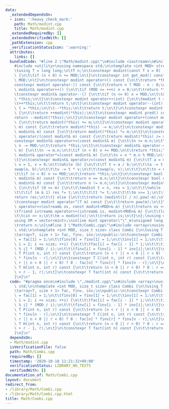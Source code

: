 ```yaml
---
data:
  _extendedDependsOn:
  - icon: ':heavy_check_mark:'
    path: Math/modint.cpp
    title: Math/modint.cpp
  _extendedRequiredBy: []
  _extendedVerifiedWith: []
  _pathExtension: cpp
  _verificationStatusIcon: ':warning:'
  attributes:
    links: []
  bundledCode: "#line 2 \"Math/modint.cpp\"\n#include <iostream>\n#include <vector>\n\
    #include <utility>\nusing namespace std;\n\ntemplate <int MOD> struct modint {\n\
    \tusing T = long long;\n\tT n;\n\tconstexpr modint(const T x = 0) : n(x % MOD)\
    \ {\n\t\tif (n < 0) n += MOD;\n\t}\n\tconstexpr int get_mod() const {\n\t\treturn\
    \ MOD;\n\t}\n\tconstexpr modint operator+() const {\n\t\treturn *this;\n\t}\n\t\
    constexpr modint operator-() const {\n\t\treturn n ? MOD - n : 0;\n\t}\n\tconstexpr\
    \ modint& operator++() {\n\t\tif (MOD <= ++n) n = 0;\n\t\treturn *this;\n\t}\n\
    \tconstexpr modint& operator--() {\n\t\tif (n <= 0) n = MOD;\n\t\tn--;\n\t\treturn\
    \ *this;\n\t}\n\tconstexpr modint operator++(int) {\n\t\tmodint t = *this;\n\t\
    \t++*this;\n\t\treturn t;\n\t}\n\tconstexpr modint operator--(int) {\n\t\tmodint\
    \ t = *this;\n\t\t--*this;\n\t\treturn t;\n\t}\n\tconstexpr modint next() const\
    \ {\n\t\treturn ++modint(*this);\n\t}\n\tconstexpr modint pred() const {\n\t\t\
    return --modint(*this);\n\t}\n\tconstexpr modint operator+(const modint& m) const\
    \ {\n\t\treturn modint(*this) += m;\n\t}\n\tconstexpr modint operator-(const modint&\
    \ m) const {\n\t\treturn modint(*this) -= m;\n\t}\n\tconstexpr modint operator*(const\
    \ modint& m) const {\n\t\treturn modint(*this) *= m;\n\t}\n\tconstexpr modint\
    \ operator/(const modint& m) const {\n\t\treturn modint(*this) /= m;\n\t}\n\t\
    constexpr modint& operator+=(const modint& m) {\n\t\tn += m.n;\n\t\tif (n >= MOD)\
    \ n -= MOD;\n\t\treturn *this;\n\t}\n\tconstexpr modint& operator-=(const modint&\
    \ m) {\n\t\tn -= m.n;\n\t\tif (n < 0) n += MOD;\n\t\treturn *this;\n\t}\n\tconstexpr\
    \ modint& operator*=(const modint& m) {\n\t\tn = n * m.n % MOD;\n\t\treturn *this;\n\
    \t}\n\tconstexpr modint& operator/=(const modint& m) {\n\t\tT a = m.n, b = MOD,\
    \ u = 1, v = 0;\n\t\twhile (b) {\n\t\t\tT t = a / b;\n\t\t\ta -= t * b;\n\t\t\t\
    swap(a, b);\n\t\t\tu -= t * v;\n\t\t\tswap(u, v);\n\t\t}\n\t\tn = n * u % MOD;\n\
    \t\tif (n < 0) n += MOD;\n\t\treturn *this;\n\t}\n\tconstexpr bool operator==(const\
    \ modint& m) const {\n\t\treturn n == m.n;\n\t}\n\tconstexpr bool operator!=(const\
    \ modint& m) const {\n\t\treturn n != m.n;\n\t}\n\tconstexpr modint pow(T m) const\
    \ {\n\t\tif (0 <= m) {\n\t\t\tmodint t = n, res = 1;\n\t\t\twhile (m > 0) {\n\t\
    \t\t\tif (m & 1) res *= t;\n\t\t\t\tt *= t;\n\t\t\t\tm >>= 1;\n\t\t\t}\n\t\t\t\
    return res;\n\t\t} else {\n\t\t\treturn (modint(1) / n).pow(-m);\n\t\t}\n\t}\n\
    \tconstexpr modint operator^(T m) const {\n\t\treturn pow(m);\n\t}\n\tfriend ostream&\
    \ operator<<(ostream& os, const modint<MOD>& m) {\n\t\treturn os << m.n;\n\t}\n\
    \tfriend istream& operator>>(istream& is, modint<MOD>& m) {\n\t\tlong long x;\n\
    \t\tcin >> x;\n\t\tm = modint(x);\n\t\treturn is;\n\t}\n};\nusing mint = modint<1000000007>;\n\
    using VM = vector<mint>;\ninline mint operator\"\"_m(unsigned long long n) {\n\
    \treturn n;\n}\n#line 3 \"Math/Combi.cpp\"\n#include <array>\nusing namespace\
    \ std;\n\ntemplate <int MOD, size_t size> class Combi {\n\tusing T = modint<MOD>;\n\
    \tarray<T, size + 1> fac, finv, inv;\n\npublic:\n\tconstexpr Combi() {\n\t\tfac[0]\
    \ = fac[1] = 1;\n\t\tfinv[0] = finv[1] = 1;\n\t\tinv[1] = 1;\n\t\tfor (size_t\
    \ i = 2; i <= size; ++i) {\n\t\t\tfac[i] = fac[i - 1] * i;\n\t\t\tinv[i] = -inv[MOD\
    \ % i] * (MOD / i);\n\t\t\tfinv[i] = finv[i - 1] * inv[i];\n\t\t}\n\t}\n\tconstexpr\
    \ T P(int n, int r) const {\n\t\treturn (n < r || n < 0 || r < 0) ? 0 : fac[n]\
    \ * finv[n - r];\n\t}\n\tconstexpr T C(int n, int r) const {\n\t\treturn (n <\
    \ r || n < 0 || r < 0) ? 0 : fac[n] * finv[r] * finv[n - r];\n\t}\n\tconstexpr\
    \ T H(int n, int r) const {\n\t\treturn (n < 0 || r < 0) ? 0 : r == 0 ? 1 : C(n\
    \ + r - 1, r);\n\t}\n\tconstexpr T fact(int n) const {\n\t\treturn fac[n];\n\t\
    }\n}\n"
  code: "#pragma once\n#include \"./modint.cpp\"\n#include <array>\nusing namespace\
    \ std;\n\ntemplate <int MOD, size_t size> class Combi {\n\tusing T = modint<MOD>;\n\
    \tarray<T, size + 1> fac, finv, inv;\n\npublic:\n\tconstexpr Combi() {\n\t\tfac[0]\
    \ = fac[1] = 1;\n\t\tfinv[0] = finv[1] = 1;\n\t\tinv[1] = 1;\n\t\tfor (size_t\
    \ i = 2; i <= size; ++i) {\n\t\t\tfac[i] = fac[i - 1] * i;\n\t\t\tinv[i] = -inv[MOD\
    \ % i] * (MOD / i);\n\t\t\tfinv[i] = finv[i - 1] * inv[i];\n\t\t}\n\t}\n\tconstexpr\
    \ T P(int n, int r) const {\n\t\treturn (n < r || n < 0 || r < 0) ? 0 : fac[n]\
    \ * finv[n - r];\n\t}\n\tconstexpr T C(int n, int r) const {\n\t\treturn (n <\
    \ r || n < 0 || r < 0) ? 0 : fac[n] * finv[r] * finv[n - r];\n\t}\n\tconstexpr\
    \ T H(int n, int r) const {\n\t\treturn (n < 0 || r < 0) ? 0 : r == 0 ? 1 : C(n\
    \ + r - 1, r);\n\t}\n\tconstexpr T fact(int n) const {\n\t\treturn fac[n];\n\t\
    }\n}\n"
  dependsOn:
  - Math/modint.cpp
  isVerificationFile: false
  path: Math/Combi.cpp
  requiredBy: []
  timestamp: '2020-10-18 11:21:32+09:00'
  verificationStatus: LIBRARY_NO_TESTS
  verifiedWith: []
documentation_of: Math/Combi.cpp
layout: document
redirect_from:
- /library/Math/Combi.cpp
- /library/Math/Combi.cpp.html
title: Math/Combi.cpp
---
```

